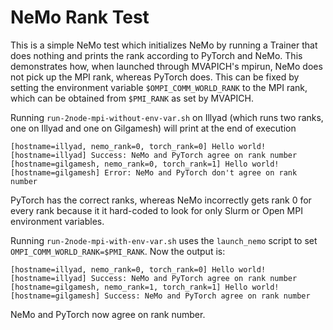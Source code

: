# NeMo Rank Test

This is a simple NeMo test which initializes NeMo by running a Trainer that does nothing and prints the rank according to PyTorch and NeMo. This demonstrates how, when launched through MVAPICH's mpirun, NeMo does not pick up the MPI rank, whereas PyTorch does. This can be fixed by setting the environment variable `$OMPI_COMM_WORLD_RANK` to the MPI rank, which can be obtained from `$PMI_RANK` as set by MVAPICH.

Running `run-2node-mpi-without-env-var.sh` on Illyad (which runs two ranks, one on Illyad and one on Gilgamesh) will print at the end of execution

```
[hostname=illyad, nemo_rank=0, torch_rank=0] Hello world!
[hostname=illyad] Success: NeMo and PyTorch agree on rank number
[hostname=gilgamesh, nemo_rank=0, torch_rank=1] Hello world!
[hostname=gilgamesh] Error: NeMo and PyTorch don't agree on rank number
```

PyTorch has the correct ranks, whereas NeMo incorrectly gets rank 0 for every rank because it it hard-coded to look for only Slurm or Open MPI environment variables.

Running `run-2node-mpi-with-env-var.sh` uses the `launch_nemo` script to set `OMPI_COMM_WORLD_RANK=$PMI_RANK`. Now the output is:

```
[hostname=illyad, nemo_rank=0, torch_rank=0] Hello world!
[hostname=illyad] Success: NeMo and PyTorch agree on rank number
[hostname=gilgamesh, nemo_rank=1, torch_rank=1] Hello world!
[hostname=gilgamesh] Success: NeMo and PyTorch agree on rank number
```

NeMo and PyTorch now agree on rank number.

